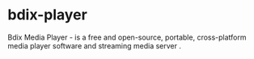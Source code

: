 # bdix-player
Bdix  Media Player -  is a free and open-source, portable, cross-platform media player software and streaming media server .
